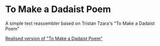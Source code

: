 # To Make a Dadaist Poem

A simple text reassembler based on Tristan Tzara's "To Make a Dadaist Poem"

[Realised version of "To Make a Dadaist Poem"](chill-motley-skate.glitch.me)